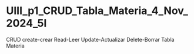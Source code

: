 # UIII_p1_CRUD_Tabla_Materia_4_Nov_2024_5I
CRUD create-crear Read-Leer Update-Actualizar Delete-Borrar  Tabla Materia
